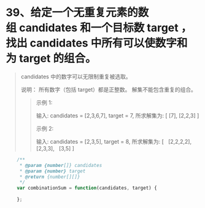 
# 39、给定一个无重复元素的数组 candidates 和一个目标数 target ，找出 candidates 中所有可以使数字和为 target 的组合。
>
> candidates 中的数字可以无限制重复被选取。
>
> 说明：
> 所有数字（包括 target）都是正整数。
> 解集不能包含重复的组合。 
>>
>> 示例 1:
>>
>> 输入: candidates = [2,3,6,7], target = 7,
>> 所求解集为:
>>    [
>>        [7],
>>        [2,2,3]
>>    ]
>>
>> 示例 2:
>>
>> 输入: candidates = [2,3,5], target = 8,
>> 所求解集为:
>>    [
>>      [2,2,2,2],
>>      [2,3,3],
>>      [3,5]
>>    ]


```js
    /**
     * @param {number[]} candidates
     * @param {number} target
     * @return {number[][]}
     */
    var combinationSum = function(candidates, target) {
        
    };
```